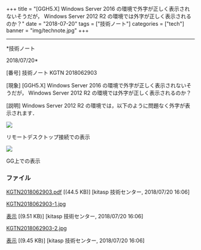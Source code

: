 ﻿+++
title = "[GGH5.X] Windows Server 2016 の環境で外字が正しく表示されないそうだが， Windows Server 2012 R2 の環境では外字が正しく表示されるのか？"
date = "2018-07-20"
tags = ["技術ノート"]
categories = ["tech"]
banner = "img/technote.jpg"
+++

-----------------------------------------------------------------------------------------------------------------------------

*技術ノート

2018/07/20*


[番号]
技術ノート KGTN 2018062903

[現象]
[GGH5.X] Windows Server 2016
の環境で外字が正しく表示されないそうだが， Windows Server 2012 R2
の環境では外字が正しく表示されるのか？

[説明]
Windows Server 2012 R2
の環境では，以下のように問題なく外字が表示されます．

![](http://techreport.kitasp.net/attachments/download/4096/KGTN2018062903-1.jpg)

リモートデスクトップ接続での表示

![](http://techreport.kitasp.net/attachments/download/4097/KGTN2018062903-2.jpg)

GG上での表示


### ファイル

 
 


[KGTN2018062903.pdf](http://techreport.kitasp.net/attachments/download/4095/KGTN2018062903.pdf)
 [(44.5 KB)] [kitasp 技術センター, 2018/07/20
16:06]

[KGTN2018062903-1.jpg](http://techreport.kitasp.net/attachments/download/4096/KGTN2018062903-1.jpg)

[表示](http://techreport.kitasp.net/attachments/4096/KGTN2018062903-1.jpg "表示")
 [(9.51 KB)] [kitasp 技術センター, 2018/07/20
16:06]

[KGTN2018062903-2.jpg](http://techreport.kitasp.net/attachments/download/4097/KGTN2018062903-2.jpg)

[表示](http://techreport.kitasp.net/attachments/4097/KGTN2018062903-2.jpg "表示")
 [(9.45 KB)] [kitasp 技術センター, 2018/07/20
16:06]


 


 

